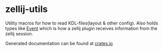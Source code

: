 # zellij-utils

Utility macros for how to read KDL-files(layout & other config). Also holds types like [Event](https://docs.rs/zellij-utils/latest/zellij_utils/data/enum.Event.html) which is how a zellij plugin receives information from the zellij session.

Generated documentation can be found at [crates.io](https://docs.rs/zellij-utils/latest/zellij_utils/)

